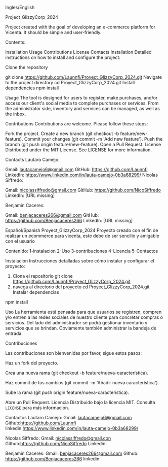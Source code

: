 Ingles/English

Project_GlizzyCorp_2024

Project created with the goal of developing an e-commerce platform for Vicenta. It should be simple and user-friendly.

Contents:

Installation
Usage
Contributions
License
Contacts
Installation
Detailed instructions on how to install and configure the project:

Clone the repository

git clone https://github.com/Launnfi/Proyect_GlizzyCorp_2024.git
Navigate to the project directory
cd Proyect_GlizzyCorp_2024.git
Install dependencies
npm install

Usage
The tool is designed for users to register, make purchases, and/or access our client's social media to complete purchases or services. From the administrator side, inventory and services can be managed, as well as the inbox.

Contributions
Contributions are welcome. Please follow these steps:

Fork the project.
Create a new branch (git checkout -b feature/new-feature).
Commit your changes (git commit -m 'Add new feature').
Push the branch (git push origin feature/new-feature).
Open a Pull Request.
License
Distributed under the MIT License. See LICENSE for more information.

Contacts
Lautaro Camejo:

Gmail: lautacamejo6@gmail.com
GitHub: https://github.com/Launnfi
LinkedIn: https://www.linkedin.com/in/lauta-camejo-0b3a68299/
Nicolas Siffredo:

Gmail: nicolassiffredo@gmail.com
GitHub: https://github.com/NicoSiffredo
LinkedIn: [URL missing]

Benjamin Caceres:

Gmail: benjacaceres266@gmail.com
GitHub: https://github.com/Benjacaceres266
LinkedIn: [URL missing]

Español/Spanish
Proyect_GlizzyCorp_2024
Proyecto creado con el fin de realizar un ecommerce para vicenta, este debe de ser sencillo y amigable con el usuario

Contenido:
1-instalacion
2-Uso
3-contribuciones
4-Licencia
5-Contactos

Instalación
Instrucciones detalladas sobre cómo instalar y configurar el proyecto:
1. Clona el repositorio
   git clone https://github.com/Launnfi/Proyect_GlizzyCorp_2024.git
2. navega al directorio del proyecto
   cd Proyect_GlizzyCorp_2024.git
Instalar dependencias

npm install

Uso
La herramienta está pensada para que usuarios se registren, compren y/o entren a las redes sociales de nuestro cliente para concretar compras o servicios.
Del lado del administrador se podrá gestionar inventario y servicios que se brindan. Obviamente también administrar la bandeja de entrada.

Contribuciones

Las contribuciones son bienvenidas por favor, sigue estos pasos:

Haz un fork del proyecto.

Crea una nueva rama (git checkout -b feature/nueva-característica).

Haz commit de tus cambios (git commit -m 'Añadir nueva característica').

Sube la rama (git push origin feature/nueva-característica).

Abre un Pull Request.
Licencia
Distribuido bajo la licencia MIT. Consulta `LICENSE` para más información.

Contactos
Lautaro Camejo:
Gmail: lautacamejo6@gmail.com
Github:https://github.com/Launnfi
linkedin:https://www.linkedin.com/in/lauta-camejo-0b3a68299/

Nicolas Siffredo:
Gmail: nicolassiffredo@gmail.con
Github:https://github.com/NicoSiffredo
Linkedin:

Benjamin Caceres:
Gmail: benjacaceres266@gmail.com
Github: https://github.com/Benjacaceres266
linkedin: 
